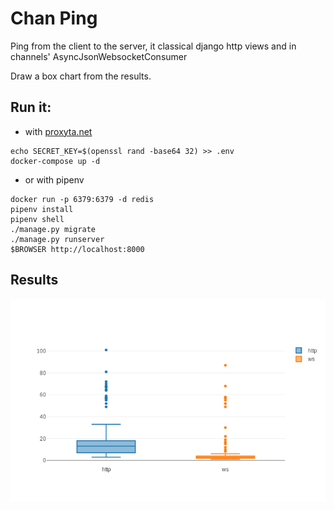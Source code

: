 # Chan Ping

Ping from the client to the server, it classical django http views and in channels' AsyncJsonWebsocketConsumer

Draw a box chart from the results.

## Run it:

- with [proxyta.net](proxyta.net)

```
echo SECRET_KEY=$(openssl rand -base64 32) >> .env
docker-compose up -d
```

- or with pipenv

```
docker run -p 6379:6379 -d redis
pipenv install
pipenv shell
./manage.py migrate
./manage.py runserver
$BROWSER http://localhost:8000
```

## Results

![Plot](newplot.png)
